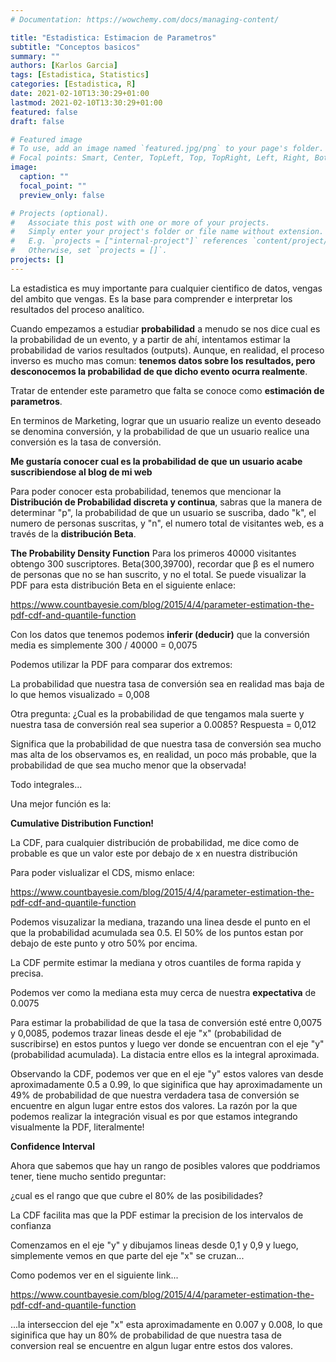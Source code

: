 ```yaml
---
# Documentation: https://wowchemy.com/docs/managing-content/

title: "Estadistica: Estimacion de Parametros"
subtitle: "Conceptos basicos"
summary: ""
authors: [Karlos Garcia]
tags: [Estadistica, Statistics]
categories: [Estadistica, R]
date: 2021-02-10T13:30:29+01:00
lastmod: 2021-02-10T13:30:29+01:00
featured: false
draft: false

# Featured image
# To use, add an image named `featured.jpg/png` to your page's folder.
# Focal points: Smart, Center, TopLeft, Top, TopRight, Left, Right, BottomLeft, Bottom, BottomRight.
image:
  caption: ""
  focal_point: ""
  preview_only: false

# Projects (optional).
#   Associate this post with one or more of your projects.
#   Simply enter your project's folder or file name without extension.
#   E.g. `projects = ["internal-project"]` references `content/project/deep-learning/index.md`.
#   Otherwise, set `projects = []`.
projects: []
---
```


La estadistica es muy importante para cualquier cientifico de datos, vengas del ambito que vengas. Es la base para comprender e interpretar los resultados del proceso analítico.

Cuando empezamos a estudiar **probabilidad** a menudo se nos dice cual es la probabilidad de un evento, y a partir de ahí, intentamos estimar la probabilidad de varios resultados (outputs). Aunque, en realidad, el proceso inverso es mucho mas comun: **tenemos datos sobre los resultados, pero desconocemos la probabilidad de que dicho evento ocurra realmente**.

Tratar de entender este parametro que falta se conoce como **estimación de parametros**.

En terminos de Marketing, lograr que un usuario realize un evento deseado se denomina conversión, y la probabilidad de que un usuario realice una conversión es la tasa de conversión.

**Me gustaría conocer cual es la probabilidad de que un usuario acabe suscribiendose al blog de mi web**

Para poder conocer esta probabilidad, tenemos que mencionar la **Distribución de Probabilidad discreta y continua**, sabras que la manera de determinar "p", la probabilidad de que un usuario se suscriba, dado "k", el numero de personas suscritas, y "n", el numero total de visitantes web, es a través de la **distribución Beta**.

**The Probability Density Function** Para los primeros 40000 visitantes obtengo 300 suscriptores. Beta(300,39700), recordar que β es el numero de personas que no se han suscrito, y no el total. Se puede visualizar la PDF para esta distribución Beta en el siguiente enlace:

https://www.countbayesie.com/blog/2015/4/4/parameter-estimation-the-pdf-cdf-and-quantile-function

Con los datos que tenemos podemos **inferir (deducir)** que la conversión media es simplemente 300 / 40000 = 0,0075

Podemos utilizar la PDF para comparar dos extremos: 

La probabilidad que nuestra tasa de conversión sea en realidad mas baja de lo que hemos visualizado =  0,008

Otra pregunta: ¿Cual es la probabilidad de que tengamos mala suerte y nuestra tasa de conversión real sea superior a 0.0085? Respuesta = 0,012

Significa que la probabilidad de que nuestra tasa de conversión sea mucho mas alta de los observamos es, en realidad, un poco más probable, que la probabilidad de que sea mucho menor que la observada! 

Todo integrales...

Una mejor función es la:

**Cumulative Distribution Function!** 

La CDF, para cualquier distribución de probabilidad, me dice como de probable es que un valor este por debajo de x en nuestra distribución

Para poder vislualizar el CDS, mismo enlace:

https://www.countbayesie.com/blog/2015/4/4/parameter-estimation-the-pdf-cdf-and-quantile-function

Podemos visuzalizar la mediana, trazando una linea desde el punto en el que la probabilidad acumulada sea 0.5. El 50% de los puntos estan por debajo de este punto y otro 50% por encima.

La CDF permite estimar la mediana y otros cuantiles de forma rapida y precisa.

Podemos ver como la mediana esta muy cerca de nuestra **expectativa** de 0.0075

Para estimar la probabilidad de que la tasa de conversión esté entre 0,0075 y 0,0085, podemos trazar lineas desde el eje "x" (probabilidad de suscribirse) en estos puntos y luego ver donde se encuentran con el eje "y" (probabilidad acumulada). La distacia entre ellos es la integral aproximada.

Observando la CDF, podemos ver que en el eje "y" estos valores van desde aproximadamente 0.5 a 0.99, lo que siginifica que hay aproximadamente un 49% de probabilidad de que nuestra verdadera tasa de conversión se encuentre en algun lugar entre estos dos valores. 
La razón por la que podemos realizar la integración visual es por que estamos integrando visualmente la PDF, literalmente!

**Confidence Interval**

Ahora que sabemos que hay un rango de posibles valores que poddriamos tener, tiene mucho sentido preguntar:

¿cual es el rango que que cubre el 80% de las posibilidades?

La CDF facilita mas que la PDF estimar la precision de los intervalos de confianza 

Comenzamos en el eje "y" y dibujamos lineas desde 0,1 y 0,9 y luego, simplemente vemos en que parte del eje "x" se cruzan...

Como podemos ver en el siguiente link...

https://www.countbayesie.com/blog/2015/4/4/parameter-estimation-the-pdf-cdf-and-quantile-function

...la interseccion del eje "x" esta aproximadamente en 0.007 y 0.008, lo que siginifica que hay un 80% de probabilidad de que nuestra tasa de conversion real se encuentre en algun lugar entre estos dos valores.


